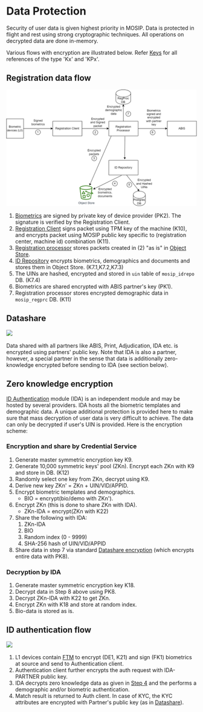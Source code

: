 # Data Protection

Security of user data is given highest priority in MOSIP. Data is protected in flight and rest using strong cryptographic techniques. All operations on decrypted data are done in-memory.

Various flows with encryption are illustrated below. Refer [Keys](keys.md) for all references of the type 'Kx' and 'KPx'.

## Registration data flow

![](release/\_images/cryptography-registration-flow.png)

1. [Biometrics](biometrics.md) are signed by private key of device provider (PK2). The signature is verified by the Registration Client.
2. [Registration Client](registration-client.md) signs packet using TPM key of the machine (K10), and encrypts packet using MOSIP public key specific to (registration center, machine id) combination (K11).
3. [Registration processor](registration-processor.md) stores packets created in (2) "as is" in [Object Store](broken-reference/).
4. [ID Repository](id-repository.md) encrypts biometrics, demographics and documents and stores them in Object Store. (K7.1,K7.2,K7.3)
5. The UINs are hashed, encrypted and stored in `uin` table of `mosip_idrepo` DB. (K7.4)
6. Biometrics are shared encrypted with ABIS partner's key (PK1).
7. Registration processor stores encrypted demographic data in `mosip_regprc` DB. (K11)

## Datashare

![](\_images/cryptography-datashare.png)

Data shared with all partners like ABIS, Print, Adjudication, IDA etc. is encrypted using partners' public key. Note that IDA is also a partner, however, a special partner in the sense that data is additionally zero-knowledge encrypted before sending to IDA (see section below).

## Zero knowledge encryption

[ID Authentication](id-authentication.md) module (IDA) is an independent module and may be hosted by several providers. IDA hosts all the biometric templates and demographic data. A unique additional protection is provided here to make sure that mass decryption of user data is very difficult to achieve. The data can only be decrypted if user's UIN is provided. Here is the encryption scheme:

### Encryption and share by Credential Service

1. Generate master symmetric encryption key K9.
2. Generate 10,000 symmetric keys' pool (ZKn). Encrypt each ZKn with K9 and store in DB. (K12)
3. Randomly select one key from ZKn, decrypt using K9.
4. Derive new key ZKn' = ZKn + UIN/VID/APPID.
5. Encrypt biometric templates and demographics.
   * BIO = encrypt(bio/demo with ZKn').
6. Encrypt ZKn (this is done to share ZKn with IDA).
   * ZKn-IDA = encrypt(ZKn with K22)
7. Share the following with IDA:
   1. ZKn-IDA
   2. BIO
   3. Random index (0 - 9999)
   4. SHA-256 hash of UIN/VID/APPID
8. Share data in step 7 via standard [Datashare encryption](data-protection.md#datashare) (which encrypts entire data with PK8).

### Decryption by IDA

1. Generate master symmetric encryption key K18.
2. Decrypt data in Step 8 above using PK8.
3. Decrypt ZKn-IDA with K22 to get ZKn.
4. Encrypt ZKn with K18 and store at random index.
5. Bio-data is stored as is.

## ID authentication flow

![](\_images/cryptography-ida-flow.png)

1. L1 devices contain [FTM](ftm.md) to encrypt (DE1, K21) and sign (FK1) biometrics at source and send to Authentication client.
2. Authentication client further encrypts the auth request with IDA-PARTNER public key.
3. IDA decrypts zero knowledge data as given in [Step 4](data-protection.md#encryption-and-share-by-credential-service) and the performs a demographic and/or biometric authentication.
4. Match result is returned to Auth client. In case of KYC, the KYC attributes are encrypted with Partner's public key (as in [Datashare](datashare.md)).

